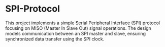 # SPI-Protocol
This project implements a simple Serial Peripheral Interface (SPI) protocol focusing on MISO (Master In Slave Out) signal operations. The design models communication between an SPI master and slave, ensuring synchronized data transfer using the SPI clock.
